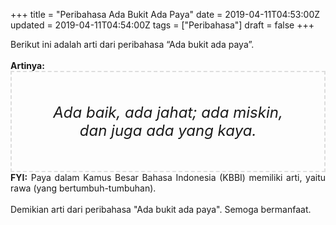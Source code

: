 +++
title = "Peribahasa Ada Bukit Ada Paya"
date = 2019-04-11T04:53:00Z
updated = 2019-04-11T04:54:00Z
tags = ["Peribahasa"]
draft = false
+++

<div dir="ltr" style="text-align: left;" trbidi="on"><div style="text-align: justify;">Berikut ini adalah arti dari peribahasa “Ada bukit ada paya”.</div><br /><div style="text-align: justify;"><b>Artinya:</b></div><div style="border: 2px dashed #ddd; font-size: 24px; height: auto; margin: 0 auto; padding: 50px; text-align: center; width: auto;"><i>Ada baik, ada jahat; ada miskin, dan juga ada yang kaya.</i></div><div style="text-align: justify;"><b>FYI:</b> Paya dalam Kamus Besar Bahasa Indonesia (KBBI) memiliki arti, yaitu rawa (yang bertumbuh-tumbuhan).</div><div style="text-align: justify;"><br /></div><div style="text-align: justify;">Demikian arti dari peribahasa "Ada bukit ada paya". Semoga bermanfaat.</div></div>
